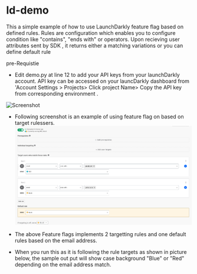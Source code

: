 # ld-demo
This a simple example of how to use LaunchDarkly feature flag based on defined rules.  Rules are configuration which enables you to configure condition like "contains", "ends with" or operators. Upon recieving user attributes sent by SDK , it returns either a matching variations or you can define default rule

pre-Requistie
* Edit demo.py at line 12 to add your API keys from your launchDarkly account. API key can be accessed on your launcDarkly dashboard from 'Account Settings > Projects> Click project Name> Copy the API key from corresponding environment .

![Screenshot](apik-key.png)


* Following screenshot is an  example of using feature flag on based on target rulessers. 
![Screenshot](feature-flag.png)


* The above Feature flags implements 2 targetting rules and one default rules based on the email address.
* When you run this as it is following the rule targets as shown in picture below, the sample out put will show case background "Blue" or "Red" depending on the email address match.
